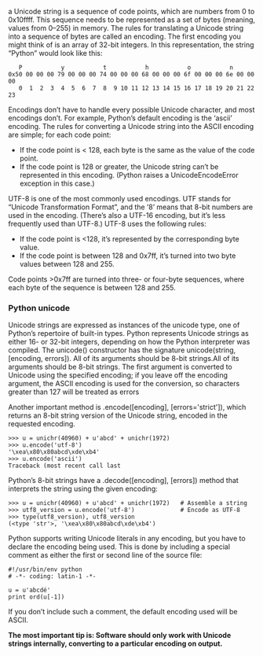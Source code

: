 a Unicode string is a sequence of code points, which are numbers from 0 to 0x10ffff. This sequence needs to be represented as a set of bytes (meaning, values from 0–255) in memory. The rules for translating a Unicode string into a sequence of bytes are called an encoding.
The first encoding you might think of is an array of 32-bit integers. In this representation, the string “Python” would look like this:

```
   P           y           t           h           o           n
0x50 00 00 00 79 00 00 00 74 00 00 00 68 00 00 00 6f 00 00 00 6e 00 00 00
   0  1  2  3  4  5  6  7  8  9 10 11 12 13 14 15 16 17 18 19 20 21 22 23
```

Encodings don’t have to handle every possible Unicode character, and most encodings don’t. For example, Python’s default encoding is the ‘ascii’ encoding. The rules for converting a Unicode string into the ASCII encoding are simple; for each code point:
* If the code point is < 128, each byte is the same as the value of the code point.
* If the code point is 128 or greater, the Unicode string can’t be represented in this encoding. (Python raises a UnicodeEncodeError exception in this case.)

UTF-8 is one of the most commonly used encodings. UTF stands for “Unicode Transformation Format”, and the ‘8’ means that 8-bit numbers are used in the encoding. (There’s also a UTF-16 encoding, but it’s less frequently used than UTF-8.) UTF-8 uses the following rules:
* If the code point is <128, it’s represented by the corresponding byte value.
* If the code point is between 128 and 0x7ff, it’s turned into two byte values between 128 and 255.

Code points >0x7ff are turned into three- or four-byte sequences, where each byte of the sequence is between 128 and 255.


### Python unicode 
Unicode strings are expressed as instances of the unicode type, one of Python’s repertoire of built-in types. Python represents Unicode strings as either 16- or 32-bit integers, depending on how the Python interpreter was compiled.
The unicode() constructor has the signature unicode(string, [encoding, errors]). All of its arguments should be 8-bit strings.All of its arguments should be 8-bit strings. The first argument is converted to Unicode using the specified encoding; if you leave off the encoding argument, the ASCII encoding is used for the conversion, so characters greater than 127 will be treated as errors

Another important method is .encode([encoding], [errors='strict']), which returns an 8-bit string version of the Unicode string, encoded in the requested encoding. 
```
>>> u = unichr(40960) + u'abcd' + unichr(1972)
>>> u.encode('utf-8')
'\xea\x80\x80abcd\xde\xb4'
>>> u.encode('ascii')                       
Traceback (most recent call last
```
Python’s 8-bit strings have a .decode([encoding], [errors]) method that interprets the string using the given encoding:
```
>>> u = unichr(40960) + u'abcd' + unichr(1972)   # Assemble a string
>>> utf8_version = u.encode('utf-8')             # Encode as UTF-8
>>> type(utf8_version), utf8_version
(<type 'str'>, '\xea\x80\x80abcd\xde\xb4')
```

Python supports writing Unicode literals in any encoding, but you have to declare the encoding being used. This is done by including a special comment as either the first or second line of the source file:
```
#!/usr/bin/env python
# -*- coding: latin-1 -*-

u = u'abcdé'
print ord(u[-1])
```
If you don’t include such a comment, the default encoding used will be ASCII.

**The most important tip is: Software should only work with Unicode strings internally, converting to a particular encoding on output.**


